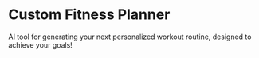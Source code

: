 # Custom Fitness Planner
AI tool for generating your next personalized workout routine, designed to achieve your goals!
